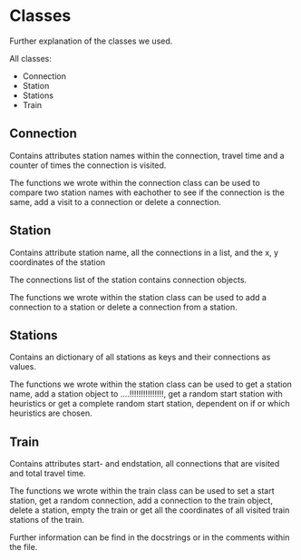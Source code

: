 # Classes

Further explanation of the classes we used.

All classes:
- Connection
- Station
- Stations
- Train

## Connection
Contains attributes station names within the connection, travel time and a
counter of times the connection is visited.

The functions we wrote within the connection class can be used to compare two
station names with eachother to see if the connection is the same, add a
visit to a connection or delete a connection.

## Station
Contains attribute station name, all the connections in a list, and the x, y
coordinates of the station

The connections list of the station contains connection objects.

The functions we wrote within the station class can be used to add a connection
to a station or delete a connection from a station.

## Stations
Contains an dictionary of all stations as keys and their connections as
values.

The functions we wrote within the station class can be used to get a station
name, add a station object to ....!!!!!!!!!!!!!!!, get a random start station with
heuristics or get a complete random start station, dependent on if or which
heuristics are chosen.

## Train
Contains attributes start- and endstation, all connections that are visited and
total travel time.

The functions we wrote within the train class can be used to set a start station,
get a random connection, add a connection to the train object, delete a
station, empty the train or get all the coordinates of all visited train
stations of the train.


Further information can be find in the docstrings or in the comments within
the file.

